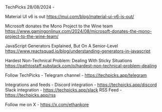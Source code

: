 TechPicks 28/08/2024 -

Material UI v6 is out
https://mui.com/blog/material-ui-v6-is-out/

Microsoft donates the Mono Project to the Wine team
https://www.gamingonlinux.com/2024/08/microsoft-donates-the-mono-project-to-the-wine-team/

JavaScript Generators Explained, But On A Senior-Level
https://www.reactsquad.io/blog/understanding-generators-in-javascript

Hardest Non-Technical Problem: Dealing With Sticky Situations
https://pathtostaff.substack.com/p/hardest-non-technical-problem-dealing

Follow TechPicks -
Telegram channel - https://techpicks.app/telegram

Integrations and feeds -
Discord integration - https://techpicks.app/discord
Slack integration - https://techpicks.app/slack
RSS Feed - https://techpicks.app/rss

Follow me on X - https://x.com/ethankore